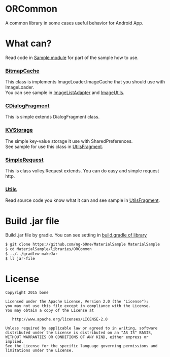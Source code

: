 # ORCommon
A common library in some cases useful behavior for Android App.

# What can?
Read code in [Sample module](Sample) for part of the sample how to use.
### [BitmapCache](libraries/ORCommon/src/main/java/me/b0ne/android/orcommon/BitmapCache.java)
This class is implements ImageLoader.ImageCache that you should use with ImageLoader.  
You can see sample in [ImageListAdapter](Sample/src/main/java/me/b0ne/android/orcommonsample/ImageListAdapter.java) and [ImageUtils](libraries/ORCommon/src/main/java/me/b0ne/android/orcommon/ImageUtils.java#L310).

### [CDialogFragment](libraries/ORCommon/src/main/java/me/b0ne/android/orcommon/CDialogFragment.java)
This is simple extends DialogFragment class.

### [KVStorage](libraries/ORCommon/src/main/java/me/b0ne/android/orcommon/KVStorage.java)
The simple key-value storage it use with SharedPreferences.  
See sample for use this class in [UtilsFragment](Sample/src/main/java/me/b0ne/android/orcommonsample/UtilsFragment.java#L32).

### [SimpleRequest](libraries/ORCommon/src/main/java/me/b0ne/android/orcommon/SimpleRequest.java)
This is class volley.Request extends. You can do easy and simple request http.

### [Utils](libraries/ORCommon/src/main/java/me/b0ne/android/orcommon/Utils.java)
Read source code you know what it can and see sample in [UtilsFragment](Sample/src/main/java/me/b0ne/android/orcommonsample/UtilsFragment.java).

# Build .jar file
Build .jar file by gradle. You can see setting in [build.gradle of library](libraries/ORCommon/build.gradle)

```sh
$ git clone https://github.com/ng-b0ne/MaterialSample MaterialSample
$ cd MaterialSample/libraries/ORCommon
$ ../../gradlew makeJar
$ ll jar-file
```

# License

    Copyright 2015 bone

    Licensed under the Apache License, Version 2.0 (the "License");
    you may not use this file except in compliance with the License.
    You may obtain a copy of the License at

       http://www.apache.org/licenses/LICENSE-2.0

    Unless required by applicable law or agreed to in writing, software
    distributed under the License is distributed on an "AS IS" BASIS,
    WITHOUT WARRANTIES OR CONDITIONS OF ANY KIND, either express or implied.
    See the License for the specific language governing permissions and
    limitations under the License.

